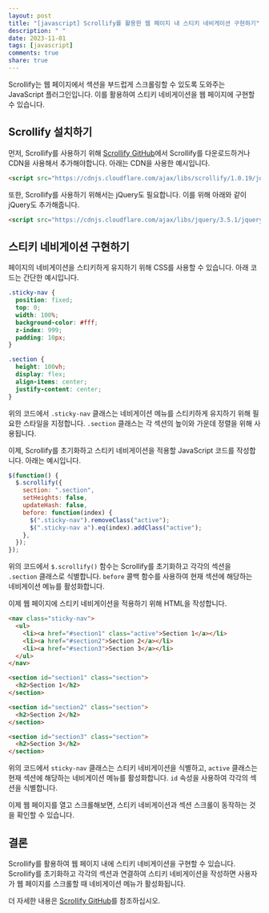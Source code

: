 ```yaml
---
layout: post
title: "[javascript] Scrollify를 활용한 웹 페이지 내 스티키 네비게이션 구현하기"
description: " "
date: 2023-11-01
tags: [javascript]
comments: true
share: true
---
```


Scrollify는 웹 페이지에서 섹션을 부드럽게 스크롤링할 수 있도록 도와주는 JavaScript 플러그인입니다. 이를 활용하여 스티키 네비게이션을 웹 페이지에 구현할 수 있습니다.

## Scrollify 설치하기

먼저, Scrollify를 사용하기 위해 [Scrollify GitHub](https://github.com/lukehaas/Scrollify)에서 Scrollify를 다운로드하거나 CDN을 사용해서 추가해야합니다. 아래는 CDN을 사용한 예시입니다.

```html
<script src="https://cdnjs.cloudflare.com/ajax/libs/scrollify/1.0.19/jquery.scrollify.min.js"></script>
```

또한, Scrollify를 사용하기 위해서는 jQuery도 필요합니다. 이를 위해 아래와 같이 jQuery도 추가해줍니다.

```html
<script src="https://cdnjs.cloudflare.com/ajax/libs/jquery/3.5.1/jquery.min.js"></script>
```

## 스티키 네비게이션 구현하기

페이지의 네비게이션을 스티키하게 유지하기 위해 CSS를 사용할 수 있습니다. 아래 코드는 간단한 예시입니다.

```css
.sticky-nav {
  position: fixed;
  top: 0;
  width: 100%;
  background-color: #fff;
  z-index: 999;
  padding: 10px;
}

.section {
  height: 100vh;
  display: flex;
  align-items: center;
  justify-content: center;
}
```

위의 코드에서 `.sticky-nav` 클래스는 네비게이션 메뉴를 스티키하게 유지하기 위해 필요한 스타일을 지정합니다. `.section` 클래스는 각 섹션의 높이와 가운데 정렬을 위해 사용됩니다.

이제, Scrollify를 초기화하고 스티키 네비게이션을 적용할 JavaScript 코드를 작성합니다. 아래는 예시입니다.

```javascript
$(function() {
  $.scrollify({
    section: ".section",
    setHeights: false,
    updateHash: false,
    before: function(index) {
      $(".sticky-nav").removeClass("active");
      $(".sticky-nav a").eq(index).addClass("active");
    },
  });
});
```

위의 코드에서 `$.scrollify()` 함수는 Scrollify를 초기화하고 각각의 섹션을 `.section` 클래스로 식별합니다. `before` 콜백 함수를 사용하여 현재 섹션에 해당하는 네비게이션 메뉴를 활성화합니다.

이제 웹 페이지에 스티키 네비게이션을 적용하기 위해 HTML을 작성합니다.

```html
<nav class="sticky-nav">
  <ul>
    <li><a href="#section1" class="active">Section 1</a></li>
    <li><a href="#section2">Section 2</a></li>
    <li><a href="#section3">Section 3</a></li>
  </ul>
</nav>

<section id="section1" class="section">
  <h2>Section 1</h2>
</section>

<section id="section2" class="section">
  <h2>Section 2</h2>
</section>

<section id="section3" class="section">
  <h2>Section 3</h2>
</section>
```

위의 코드에서 `sticky-nav` 클래스는 스티키 네비게이션을 식별하고, `active` 클래스는 현재 섹션에 해당하는 네비게이션 메뉴를 활성화합니다. `id` 속성을 사용하여 각각의 섹션을 식별합니다.

이제 웹 페이지를 열고 스크롤해보면, 스티키 네비게이션과 섹션 스크롤이 동작하는 것을 확인할 수 있습니다.

## 결론

Scrollify를 활용하여 웹 페이지 내에 스티키 네비게이션을 구현할 수 있습니다. Scrollify를 초기화하고 각각의 섹션과 연결하여 스티키 네비게이션을 작성하면 사용자가 웹 페이지를 스크롤할 때 네비게이션 메뉴가 활성화됩니다.

더 자세한 내용은 [Scrollify GitHub](https://github.com/lukehaas/Scrollify)를 참조하십시오.
